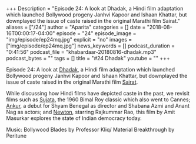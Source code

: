 +++
Description = "Episode 24: A look at Dhadak, a Hindi film adaptation which launched Bollywood progeny Janhvi Kapoor and Ishaan Khattar, but downplayed the issue of caste raised in the original Marathi film Sairat."
aliases = ["/24"]
author = "Aparita"
categories = []
date = "2018-08-16T00:00:17-04:00"
episode = "24"
episode_image = "img/episode/ep24mq.jpg"
explicit = "no"
images = ["img/episode/ep24mq.jpg"]
news_keywords = []
podcast_duration = "0:41:56"
podcast_file = "khabardaar-20180816-dhadak.mp3"
podcast_bytes = ""
tags = []
title = "#24 Dhadak"
youtube = ""
+++

Episode 24: A look at [Dhadak](https://www.youtube.com/watch?v=TIE92mUvSsw), a Hindi film adaptation which launched Bollywood progeny Janhvi Kapoor and Ishaan Khattar, but downplayed the issue of caste raised in the original Marathi film [Sairat](https://www.youtube.com/watch?v=wMrMKnoYWwA).

While discussing how Hindi films have depicted caste in the past, we revisit films such as [Sujata](https://www.youtube.com/watch?v=JADVMskzsmA), the 1960 Bimal Roy classic which also went to Cannes; [Ankur](https://www.youtube.com/watch?v=zlURxHM0cm4), a debut for Shyam Benegal as director and Shabana Azmi and Anant Nag as actors; and [Newton](https://www.youtube.com/watch?v=yU6zMPFd4UU), starring Rajkummar Rao, this film by Amit Masurkar explores the state of Indian democracy today.

Music: Bollywood Blades by Professor Kliq/ Material Breakthrough by Peritune
